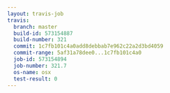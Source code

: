 ```yaml
---
layout: travis-job
travis:
  branch: master
  build-id: 573154887
  build-number: 321
  commit: 1c7fb101c4a0add8debbab7e962c22a2d3bd4059
  commit-range: 5af31a78dee0...1c7fb101c4a0
  job-id: 573154894
  job-number: 321.7
  os-name: osx
  test-result: 0
---
```

